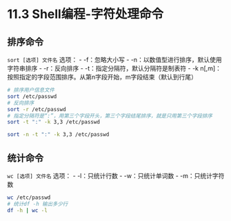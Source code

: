 # 11.3 Shell编程-字符处理命令

## 排序命令
`sort [选项] 文件名`
选项：
    - -f：忽略大小写
    - -n：以数值型进行排序，默认使用字符串排序
    - -r：反向排序
    - -t：指定分隔符，默认分隔符是制表符
    - -k n[,m]：按照指定的字段范围排序。从第n字段开始，m字段结束（默认到行尾）
```bash
# 排序用户信息文件
sort /etc/passwd
# 反向排序
sort -r /etc/passwd
# 指定分隔符是“:”，用第三个字段开头，第三个字段结尾排序，就是只用第三个字段排序
sort -t ":" -k 3,3 /etc/passwd

sort -n -t ":" -k 3,3 /etc/passwd
```

## 统计命令
`wc [选项] 文件名`
选项： 
    - -l：只统计行数
    - -w：只统计单词数
    - -m：只统计字符数
```bash
wc /etc/passwd
# 统计df -h 输出多少行
df -h | wc -l
```    
